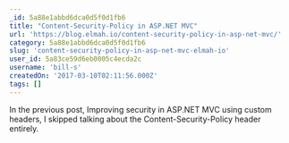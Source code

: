 ```yaml
---
_id: 5a88e1abbd6dca0d5f0d1fb6
title: "Content-Security-Policy in ASP.NET MVC"
url: 'https://blog.elmah.io/content-security-policy-in-asp-net-mvc/'
category: 5a88e1abbd6dca0d5f0d1fb6
slug: 'content-security-policy-in-asp-net-mvc-elmah-io'
user_id: 5a83ce59d6eb0005c4ecda2c
username: 'bill-s'
createdOn: '2017-03-10T02:11:56.000Z'
tags: []
---
```


In the previous post, Improving security in ASP.NET MVC using custom headers, I skipped talking about the Content-Security-Policy header entirely. 
